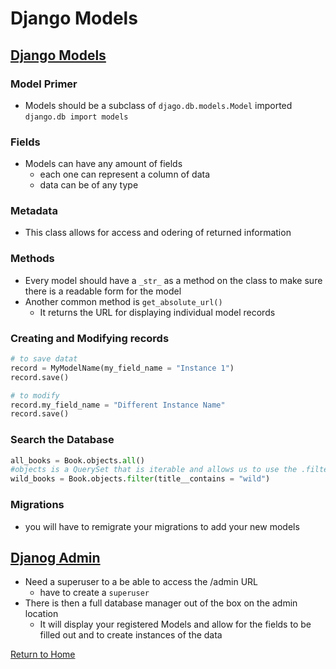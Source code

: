 # Django Models

## [Django Models](https://developer.mozilla.org/en-US/docs/Learn/Server-side/Django/Models)

### Model Primer
- Models should be a subclass of `djago.db.models.Model` imported `django.db import models`

### Fields
- Models can have any amount of fields
  - each one can represent a column of data
  - data can be of any type

### Metadata
- This class allows for access and odering of returned information

### Methods
- Every model should have a `_str_` as a method on the class to make sure there is a readable form for the model
- Another common method is `get_absolute_url()`
  - It returns the URL for displaying individual model records

### Creating and Modifying records
```python
# to save datat
record = MyModelName(my_field_name = "Instance 1")
record.save()

# to modify
record.my_field_name = "Different Instance Name"
record.save()
```

### Search the Database
```python
all_books = Book.objects.all()
#objects is a QuerySet that is iterable and allows us to use the .filter method on it
wild_books = Book.objects.filter(title__contains = "wild")
```

### Migrations
- you will have to remigrate your migrations to add your new models

## [Djanog Admin](https://developer.mozilla.org/en-US/docs/Learn/Server-side/Django/Admin_site)
  - Need a superuser to a be able to access the /admin URL
    - have to create a `superuser`
  - There is then a full database manager out of the box on the admin location
    - It will display your registered Models and allow for the fields to be filled out and to create instances of the data

[Return to Home](README.md)